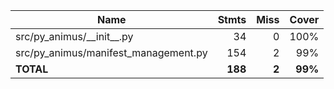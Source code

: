| Name                                   |    Stmts |     Miss |   Cover |
|--------------------------------------- | -------: | -------: | ------: |
| src/py\_animus/\_\_init\_\_.py         |       34 |        0 |    100% |
| src/py\_animus/manifest\_management.py |      154 |        2 |     99% |
|                              **TOTAL** |  **188** |    **2** | **99%** |
